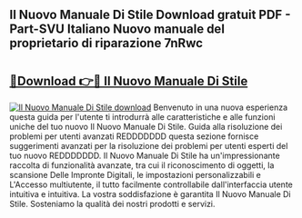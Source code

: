 ## Il Nuovo Manuale Di Stile Download gratuit PDF - Part-SVU Italiano Nuovo manuale del proprietario di riparazione 7nRwc

# <h2><a href="http://dfgwqq.blite.top/?on=Il+Nuovo+Manuale+Di+Stile">🔗Download 👉🔴 Il Nuovo Manuale Di Stile</a></h2>

[![Il Nuovo Manuale Di Stile download](https://i.imgur.com/lujVjoI.png)](http://dfgwqq.blite.top/?on=Il+Nuovo+Manuale+Di+Stile)
Benvenuto in una nuova esperienza questa guida per l'utente ti introdurrà alle caratteristiche e alle funzioni uniche del tuo nuovo Il Nuovo Manuale Di Stile. Guida alla risoluzione dei problemi per utenti avanzati REDDDDDDD questa sezione fornisce suggerimenti avanzati per la risoluzione dei problemi per utenti esperti del tuo nuovo REDDDDDDD. Il Nuovo Manuale Di Stile ha un'impressionante raccolta di funzionalità avanzate, tra cui il riconoscimento di oggetti, la scansione Delle Impronte Digitali, le impostazioni personalizzabili e L'Accesso multiutente, il tutto facilmente controllabile dall'interfaccia utente intuitiva e intuitiva. La vostra soddisfazione è garantita Il Nuovo Manuale Di Stile. Sosteniamo la qualità dei nostri prodotti e servizi.
